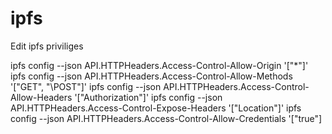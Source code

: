 # ipfs

Edit ipfs priviliges

ipfs config --json API.HTTPHeaders.Access-Control-Allow-Origin '[\"*\"]'
ipfs config --json API.HTTPHeaders.Access-Control-Allow-Methods '[\"GET\", "\POST\"]'
ipfs config --json API.HTTPHeaders.Access-Control-Allow-Headers '[\"Authorization\"]'
ipfs config --json API.HTTPHeaders.Access-Control-Expose-Headers '[\"Location\"]'
ipfs config --json API.HTTPHeaders.Access-Control-Allow-Credentials '[\"true\"]
